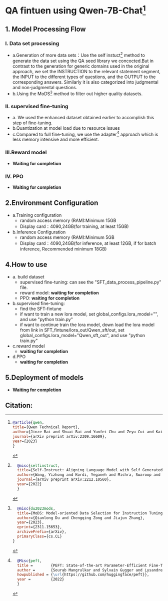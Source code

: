 # QA fintuen using Qwen-7B-Chat[^1]
## 1. Model Processing Flow
### I. Data set processing
- a.Generation of more data sets：Use the self instuct[^2] method to generate the data set using the QA seed library we concocted.But in contrast to the generation for generic domains used in the original approach, we set the INSTRUCTION to the relevant statement segment, the INPUT to the different types of questions, and the OUTPUT to the corresponding answers. Similarly it is also categorized into judgmental and non-judgmental questions.
- b.Using the MoDS[^3] method to filter out higher quality datasets.
### II. supervised fine-tuning
- a.  We used the enhanced dataset obtained earlier to accomplish this step of fine-tuning.
- b.Quantization at model load due to resource issues
- c.Compared to full fine-tuning, we use the adapter[^4] approach which is less memory intensive and more efficient.
### III.Reward model
- **Waiting for completion**
### IV. PPO 
- **Waiting for completion**

## 2.Environment Configuration
- a.Training configuration
  - random access memory (RAM):Minimum 15GB
  - Display card：4090,24GB(for training, at least 15GB)
- b.Inference Configuration
  -  random access memory (RAM):Minimum 5GB
  -  Display card：4090,24GB(for inference, at least 12GB, if for batch inference, Recommended minimum 18GB)
## 4.How to use
- a. build dataset
  - supervised fine-tuning: can see the "SFT_data_process_pipeline.py" file.
  - reward model: **waiting for completion**
  - PPO: **waiting for completion**
- b.supervised fine-tuning:
  - find the SFT-fintune
  - if want to train a new lora model, set global_configs.lora_model="", and use "python train.py"
  - if want to continue train the lora model, down load the lora model from link in SFT_fintune/lora_out/Qwen_sft/out, set global_configs.lora_model="Qwen_sft_out", and use "python train.py"
- c.reward model
  - **waiting for completion**
- d.PPO
  - **waiting for completion**
## 5.Deployment of models
- **Waiting for completion**


## **Citation**:
[^1]:```bibtex
    @article{qwen,
    title={Qwen Technical Report},
    author={Jinze Bai and Shuai Bai and Yunfei Chu and Zeyu Cui and Kai Dang and Xiaodong Deng and Yang Fan and Wenbin Ge and Yu Han and Fei Huang and Binyuan Hui and Luo Ji and Mei Li and Junyang Lin and Runji Lin and Dayiheng Liu and Gao Liu and Chengqiang Lu and Keming Lu and Jianxin Ma and Rui Men and Xingzhang Ren and Xuancheng Ren and Chuanqi Tan and Sinan Tan and Jianhong Tu and Peng Wang and Shijie Wang and Wei Wang and Shengguang Wu and Benfeng Xu and Jin Xu and An Yang and Hao Yang and Jian Yang and Shusheng Yang and Yang Yao and Bowen Yu and Hongyi Yuan and Zheng Yuan and Jianwei Zhang and Xingxuan Zhang and Yichang Zhang and Zhenru Zhang and Chang Zhou and Jingren Zhou and Xiaohuan Zhou and Tianhang Zhu},
    journal={arXiv preprint arXiv:2309.16609},
    year={2023}
    }
    ```
[^2]:```bibtex
      @misc{selfinstruct,
      title={Self-Instruct: Aligning Language Model with Self Generated Instructions},
      author={Wang, Yizhong and Kordi, Yeganeh and Mishra, Swaroop and Liu, Alisa and Smith, Noah A. and Khashabi, Daniel and Hajishirzi, Hannaneh},
      journal={arXiv preprint arXiv:2212.10560},
      year={2022}
      }
      ```
[^3]:```bibtex
      @misc{du2023mods,
      title={MoDS: Model-oriented Data Selection for Instruction Tuning}, 
      author={Qianlong Du and Chengqing Zong and Jiajun Zhang},
      year={2023},
      eprint={2311.15653},
      archivePrefix={arXiv},
      primaryClass={cs.CL}
    }
    ```
[^4]:```bibtex
      @Misc{peft,
      title =        {PEFT: State-of-the-art Parameter-Efficient Fine-Tuning methods},
      author =       {Sourab Mangrulkar and Sylvain Gugger and Lysandre Debut and Younes Belkada and Sayak Paul and Benjamin Bossan},
      howpublished = {\url{https://github.com/huggingface/peft}},
      year =         {2022}
      }
     ```

